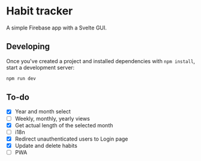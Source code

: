 # Habit tracker

A simple Firebase app with a Svelte GUI.

## Developing

Once you've created a project and installed dependencies with `npm install`, start a development server:

```bash
npm run dev
```

## To-do

- [x] Year and month select
- [ ] Weekly, monthly, yearly views
- [x] Get actual length of the selected month
- [ ] i18n
- [x] Redirect unauthenticated users to Login page
- [x] Update and delete habits
- [ ] PWA
